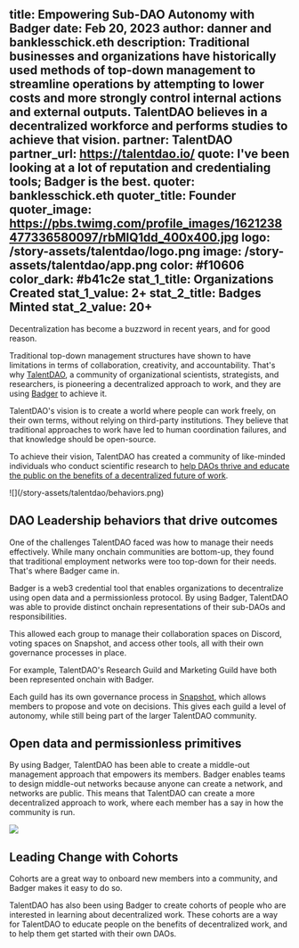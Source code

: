 title: Empowering Sub-DAO Autonomy with Badger
date: Feb 20, 2023
author: danner and banklesschick.eth
description: Traditional businesses and organizations have historically used methods of top-down management to streamline operations by attempting to lower costs and more strongly control internal actions and external outputs. TalentDAO believes in a decentralized workforce and performs studies to achieve that vision.
partner: TalentDAO
partner_url: https://talentdao.io/
quote: I've been looking at a lot of reputation and credentialing tools; Badger is the best.
quoter: banklesschick.eth
quoter_title: Founder
quoter_image: https://pbs.twimg.com/profile_images/1621238477336580097/rbMlQ1dd_400x400.jpg
logo: /story-assets/talentdao/logo.png
image: /story-assets/talentdao/app.png
color: #f10606
color_dark: #b41c2e
stat_1_title: Organizations Created
stat_1_value: 2+
stat_2_title: Badges Minted
stat_2_value: 20+
---

Decentralization has become a buzzword in recent years, and for good reason. 

Traditional top-down management structures have shown to have limitations in terms of collaboration, creativity, and accountability. That's why [TalentDAO](https://www.talentdao.io/), a community of organizational scientists, strategists, and researchers, is pioneering a decentralized approach to work, and they are using [Badger](/) to achieve it.

TalentDAO's vision is to create a world where people can work freely, on their own terms, without relying on third-party institutions. They believe that traditional approaches to work have led to human coordination failures, and that knowledge should be open-source. 

To achieve their vision, TalentDAO has created a community of like-minded individuals who conduct scientific research to [help DAOs thrive and educate the public on the benefits of a decentralized future of work](/stories/taptive/#Mobilizing-recognition-across-communities).

<div className="blobs">![](/story-assets/talentdao/behaviors.png)<div className="blob" style="background: #f10606"></div><div className="blob" style="background: #b41c2e"></div><div className="blob" style="background: #f10606"></div></div>

## DAO Leadership behaviors that drive outcomes

One of the challenges TalentDAO faced was how to manage their needs effectively. While many onchain communities are bottom-up, they found that traditional employment networks were too top-down for their needs. That's where Badger came in.

Badger is a web3 credential tool that enables organizations to decentralize using open data and a permissionless protocol. By using Badger, TalentDAO was able to provide distinct onchain representations of their sub-DAOs and responsibilities. 

This allowed each group to manage their collaboration spaces on Discord, voting spaces on Snapshot, and access other tools, all with their own governance processes in place.

For example, TalentDAO's Research Guild and Marketing Guild have both been represented onchain with Badger. 

Each guild has its own governance process in [Snapshot](https://snapshot.org/), which allows members to propose and vote on decisions. This gives each guild a level of autonomy, while still being part of the larger TalentDAO community.

## Open data and permissionless primitives

By using Badger, TalentDAO has been able to create a middle-out management approach that empowers its members. Badger enables teams to design middle-out networks because anyone can create a network, and networks are public. This means that TalentDAO can create a more decentralized approach to work, where each member has a say in how the community is run.

![](/story-assets/talentdao/leading-change.png)

## Leading Change with Cohorts

Cohorts are a great way to onboard new members into a community, and Badger makes it easy to do so.

TalentDAO has also been using Badger to create cohorts of people who are interested in learning about decentralized work. These cohorts are a way for TalentDAO to educate people on the benefits of decentralized work, and to help them get started with their own DAOs. 